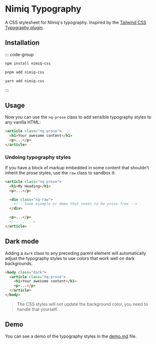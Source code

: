 # Nimiq Typography

A CSS stylesheet for Nimiq's typography. Inspired by the [Tailwind CSS Typography plugin](https://github.com/tailwindlabs/tailwindcss-typography).

## Installation

::: code-group

```sh [npm]
npm install nimiq-css
```

```sh [pnpm]
pnpm add nimiq-css
```

```sh [yarn]
yarn add nimiq-css
```

:::

## Usage

Now you can use the `nq-prose` class to add sensible typography styles to any vanilla HTML:

```html
<article class="nq-prose">
  <h1>Your awesome content</h1>
  <p>...</p>
</article>
```

### Undoing typography styles

If you have a block of markup embedded in some content that shouldn’t inherit the prose styles, use the `raw` class to sandbox it:

```html
<article class="nq-prose">
  <h1>My Heading</h1>
  <p>...</p>

  <div class="nq-raw">
    <!-- Some example or demo that needs to be prose-free -->
  </div>

  <p>...</p>
  <!-- ... -->
</article>
```

## Dark mode

Adding a `dark` class to any preceding parent element will automatically adjust the typography styles to use colors that work well on dark backgrounds.

```html
<body class="dark">
  <article class="nq-prose">
    <h1>Your awesome content</h1>
    <p>...</p>
  </article>
</body>
```

> The CSS styles will not update the background color, you need to handle that yourself.

## Demo

You can see a demo of the typography styles in the [demo.md](./demo.md) file.
